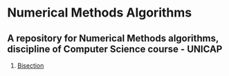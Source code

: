 # Numerical Methods Algorithms
## A repository for Numerical Methods algorithms, discipline of Computer Science course - UNICAP

1. [Bisection](https://github.com/marcusgabrields/numerical-methods/tree/master/bisection "Bisection")